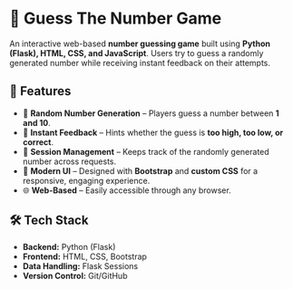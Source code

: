 # 🎲 Guess The Number Game

An interactive web-based **number guessing game** built using **Python (Flask), HTML, CSS, and JavaScript**. Users try to guess a randomly generated number while receiving instant feedback on their attempts.

## 🚀 Features

- 🔢 **Random Number Generation** – Players guess a number between **1 and 10**.
- 🎯 **Instant Feedback** – Hints whether the guess is **too high, too low, or correct**.
- 💾 **Session Management** – Keeps track of the randomly generated number across requests.
- 🎨 **Modern UI** – Designed with **Bootstrap** and **custom CSS** for a responsive, engaging experience.
- 🌐 **Web-Based** – Easily accessible through any browser.

## 🛠️ Tech Stack

- **Backend:** Python (Flask)
- **Frontend:** HTML, CSS, Bootstrap
- **Data Handling:** Flask Sessions
- **Version Control:** Git/GitHub
